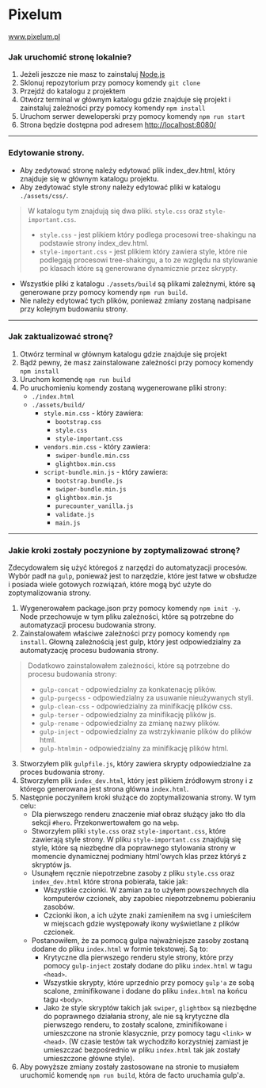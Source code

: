 # Pixelum

www.pixelum.pl


### Jak uruchomić stronę lokalnie?

1. Jeżeli jeszcze nie masz to zainstaluj [Node.js](https://nodejs.org/en/)
2. Sklonuj repozytorium przy pomocy komendy `git clone`
3. Przejdź do katalogu z projektem
4. Otwórz terminal w głównym katalogu gdzie znajduje się projekt i zainstaluj zależności przy pomocy komendy `npm install`
5. Uruchom serwer deweloperski przy pomocy komendy `npm run start`
6. Strona będzie dostępna pod adresem [http://localhost:8080/](http://localhost:8080/)

---

### Edytowanie strony.
- Aby zedytować stronę należy edytować plik index_dev.html, który znajduje się w głównym katalogu projektu.
- Aby zedytować style strony należy edytować pliki w katalogu `./assets/css/`.

> W katalogu tym znajdują się dwa pliki. `style.css` oraz `style-important.css`.
> - `style.css` - jest plikiem który podlega procesowi tree-shakingu na podstawie strony index_dev.html.
> - `style-important.css` - jest plikiem który zawiera style, które nie podlegają procesowi tree-shakingu,
>    a to ze względu na stylowanie po klasach które są generowane dynamicznie przez skrypty.

- Wszystkie pliki z katalogu `./assets/build` są plikami zależnymi, które są generowane przy pomocy komendy `npm run build`.
- Nie należy edytować tych plików, ponieważ zmiany zostaną nadpisane przy kolejnym budowaniu strony.

---

### Jak zaktualizować stronę?

1. Otwórz terminal w głównym katalogu gdzie znajduje się projekt
2. Bądź pewny, że masz zainstalowane zależności przy pomocy komendy `npm install`
3. Uruchom komendę `npm run build`
4. Po uruchomieniu komendy zostaną wygenerowane pliki strony:
    - `./index.html`
    - `./assets/build/`
        - `style.min.css` - który zawiera:
            - `bootstrap.css`
            - `style.css`
            - `style-important.css`
        - `vendors.min.css` - który zawiera:
            - `swiper-bundle.min.css`
            - `glightbox.min.css`
        - `script-bundle.min.js` - który zawiera:
            - `bootstrap.bundle.js`
            - `swiper-bundle.min.js`
            - `glightbox.min.js`
            - `purecounter_vanilla.js`
            - `validate.js`
            - `main.js`

---

### Jakie kroki zostały poczynione by zoptymalizować stronę?

Zdecydowałem się użyć któregoś z narzędzi do automatyzacji procesów.
Wybór padł na `gulp`, ponieważ jest to narzędzie, które jest łatwe w obsłudze i posiada wiele gotowych rozwiązań,
które mogą być użyte do zoptymalizowania strony.

1. Wygenerowałem package.json przy pomocy komendy `npm init -y`.
Node przechowuje w tym pliku zależności, które są potrzebne do automatyzacji procesu budowania strony.
2. Zainstalowałem właściwe zależności przy pomocy komendy `npm install`.
Głowną zależnością jest gulp, który jest odpowiedzialny za automatyzację procesu budowania strony.

>
>Dodatkowo zainstalowałem zależności, które są potrzebne do procesu budowania strony:
>    - `gulp-concat` - odpowiedzialny za konkatenację plików.
>    - `gulp-purgecss` - odpowiedzialny za usuwanie nieużywanych styli.
>    - `gulp-clean-css` - odpowiedzialny za minifikację plików css.
>    - `gulp-terser` - odpowiedzialny za minifikację plików js.
>    - `gulp-rename` - odpowiedzialny za zmianę nazwy plików.
>    - `gulp-inject` - odpowiedzialny za wstrzykiwanie plików do plików html.
>    - `gulp-htmlmin` - odpowiedzialny za minifikację plików html.

3. Stworzyłem plik `gulpfile.js`, który zawiera skrypty odpowiedzialne za proces budowania strony.
4. Stworzyłem plik `index_dev.html`, który jest plikiem źródłowym strony i z którego generowana jest strona główna `index.html`.
5. Następnie poczyniłem kroki służące do zoptymalizowania strony. W tym celu:
    -   Dla pierwszego renderu znaczenie miał obraz służący jako tło dla sekcji `#hero`. Przekonwertowałem go na `webp`.
    -   Stworzyłem pliki `style.css` oraz `style-important.css`, które zawierają style strony.
        W pliku `style-important.css` znajdują się style, które są niezbędne dla poprawnego stylowania strony
        w momencie dynamicznej podmiany html'owych klas przez któryś z skryptów js.
    -   Usunąłem ręcznie niepotrzebne zasoby z pliku `style.css` oraz `index_dev.html` które strona pobierała, takie jak:
        - Wszystkie czcionki. W zamian za to użyłem powszechnych dla komputerów czcionek,
          aby zapobiec niepotrzebnemu pobieraniu zasobów.
        - Czcionki ikon, a ich użyte znaki zamieniłem na svg i umieściłem w miejscach gdzie
          występowały ikony wyświetlane z plików czcionek.
    -   Postanowiłem, że za pomocą gulpa najważniejsze zasoby zostaną dodane do pliku `index.html` w formie tekstowej. Są to:
        - Krytyczne dla pierwszego renderu style strony, które przy pomocy `gulp-inject`
          zostały dodane do pliku `index.html` w tagu `<head>`.
        - Wszystkie skrypty, które uprzednio przy pomocy `gulp'a` ze sobą scalone,
          zminifikowane i dodane do pliku `index.html` na końcu tagu `<body>`.
        - Jako że style skryptów takich jak `swiper`, `glightbox` są niezbędne do poprawnego działania strony,
          ale nie są krytyczne dla pierwszego renderu, to zostały scalone, zminifikowane i umieszczone na stronie
          klasycznie, przy pomocy tagu `<link>` w `<head>`.
          (W czasie testów tak wychodziło korzystniej zamiast je umieszczać bezpośrednio w pliku `index.html`
          tak jak zostały umieszczone główne style).
6. Aby powyższe zmiany zostały zastosowane na stronie to musiałem uruchomić komendę `npm run build`,
   która de facto uruchamia gulp'a.